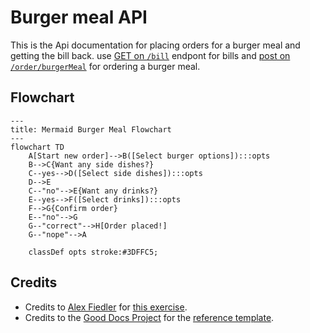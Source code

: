 # Burger meal API

This is the Api documentation for placing orders for a burger meal and getting the bill back. use [GET on `/bill`](./get.md) endpont for bills and [post on `/order/burgerMeal`](/post.md) for ordering a burger meal.

## Flowchart

```mermaid
---
title: Mermaid Burger Meal Flowchart
---
flowchart TD
    A[Start new order]-->B([Select burger options]):::opts
    B-->C{Want any side dishes?}
    C--yes-->D([Select side dishes]):::opts
    D-->E
    C--"no"-->E{Want any drinks?}
    E--yes-->F([Select drinks]):::opts
    F-->G{Confirm order}
    E--"no"-->G
    G--"correct"-->H[Order placed!]
    G--"nope"-->A

    classDef opts stroke:#3DFFC5;

```

## Credits

- Credits to [Alex Fiedler](linkedin.com/in/alexfiedler) for [this exercise](https://docs.google.com/document/d/11uNd8m5EorsLjGV84CjiJehiM8PxT2pdNbDFOnP3cDI/edit#).
- Credits to the [Good Docs Project](https://thegooddocsproject.dev/) for the [reference template](https://github.com/thegooddocsproject/templates/edit/master/api-reference/api-reference.md).
